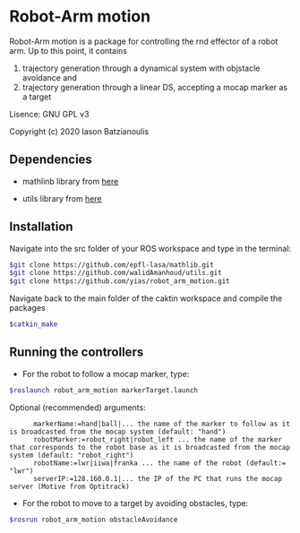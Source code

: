 # Robot-Arm motion

Robot-Arm motion is a package for controlling the rnd effector of a robot arm. Up to this point, it contains 

1) trajectory generation through a dynamical system with objstacle avoidance and
2) trajectory generation through a linear DS, accepting a mocap marker as a target

Lisence: GNU GPL v3

Copyright (c) 2020 Iason Batzianoulis

## Dependencies

- mathlinb library from [here](https://github.com/epfl-lasa/mathlib.git)

- utils library from [here](https://github.com/walidAmanhoud/utils.git)

## Installation

Navigate into the src folder of your ROS workspace and type in the terminal:

```bash
$git clone https://github.com/epfl-lasa/mathlib.git
$git clone https://github.com/walidAmanhoud/utils.git
$git clone https://github.com/yias/robot_arm_motion.git
```

Navigate back to the main folder of the caktin workspace and compile the packages

```bash
$catkin_make
```

## Running the controllers

- For the robot to follow a mocap marker, type:

```bash
$roslaunch robot_arm_motion markerTarget.launch
```

Optional (recommended) arguments:


          markerName:=hand|ball|... the name of the marker to follow as it is broadcasted from the mocap system (default: "hand")
          robotMarker:=robot_right|robot_left ... the name of the marker that corresponds to the robot base as it is broadcasted from the mocap system (default: "robot_right")
          robotName:=lwr|iiwa|franka ... the name of the robot (default:= "lwr")
          serverIP:=128.160.0.1|... the IP of the PC that runs the mocap server (Motive from Optitrack)

- For the robot to move to a target by avoiding obstacles, type:

```bash
$rosrun robot_arm_motion obstacleAvoidance
```
